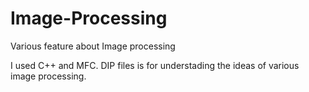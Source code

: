 # Image-Processing
Various feature about Image processing

I used C++ and MFC.
DIP files is for understading the ideas of various image processing.
